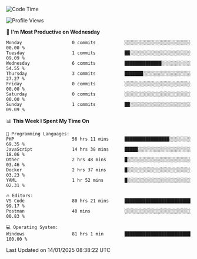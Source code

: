 <!--START_SECTION:waka-->
![Code Time](http://img.shields.io/badge/Code%20Time-3%2C862%20hrs%2035%20mins-blue)

![Profile Views](http://img.shields.io/badge/Profile%20Views-77-blue)

📅 **I'm Most Productive on Wednesday** 

```text
Monday                   0 commits           ░░░░░░░░░░░░░░░░░░░░░░░░░   00.00 % 
Tuesday                  1 commits           ██░░░░░░░░░░░░░░░░░░░░░░░   09.09 % 
Wednesday                6 commits           ██████████████░░░░░░░░░░░   54.55 % 
Thursday                 3 commits           ███████░░░░░░░░░░░░░░░░░░   27.27 % 
Friday                   0 commits           ░░░░░░░░░░░░░░░░░░░░░░░░░   00.00 % 
Saturday                 0 commits           ░░░░░░░░░░░░░░░░░░░░░░░░░   00.00 % 
Sunday                   1 commits           ██░░░░░░░░░░░░░░░░░░░░░░░   09.09 % 
```


📊 **This Week I Spent My Time On** 

```text
💬 Programming Languages: 
PHP                      56 hrs 11 mins      █████████████████░░░░░░░░   69.35 % 
JavaScript               14 hrs 38 mins      █████░░░░░░░░░░░░░░░░░░░░   18.06 % 
Other                    2 hrs 48 mins       █░░░░░░░░░░░░░░░░░░░░░░░░   03.46 % 
Docker                   2 hrs 37 mins       █░░░░░░░░░░░░░░░░░░░░░░░░   03.23 % 
YAML                     1 hr 52 mins        █░░░░░░░░░░░░░░░░░░░░░░░░   02.31 % 

🔥 Editors: 
VS Code                  80 hrs 21 mins      █████████████████████████   99.17 % 
Postman                  40 mins             ░░░░░░░░░░░░░░░░░░░░░░░░░   00.83 % 

💻 Operating System: 
Windows                  81 hrs 1 min        █████████████████████████   100.00 % 
```


 Last Updated on 14/01/2025 08:38:22 UTC
<!--END_SECTION:waka-->
